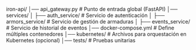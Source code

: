iron-api/
│── api_gateway.py # Punto de entrada global (FastAPI)
│── services/
│ ├── auth_service/ # Servicio de autenticación
│ ├── armors_service/ # Servicio de gestión de armaduras
│ ├── events_service/ # Servicio de historial de eventos
│── docker-compose.yml # Define múltiples contenedores
│── kubernetes/ # Archivos para orquestación en Kubernetes (opcional)
│── tests/ # Pruebas unitarias
